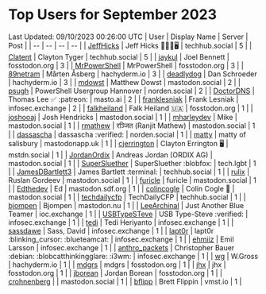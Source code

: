 # Top Users for September 2023
Last Updated: 09/10/2023 00:26:00 UTC
| User | Display Name | Server | Post |
| -- | -- | -- | -- |
| [JeffHicks](https://techhub.social/@JeffHicks) | Jeff Hicks 🐶🎼🍷🖥️ | techhub.social | 5 |
| [Clatent](https://techhub.social/@Clatent) | Clayton Tyger | techhub.social | 5 |
| [jaykul](https://fosstodon.org/@jaykul) | Joel Bennett | fosstodon.org | 3 |
| [MrPowerShell](https://fosstodon.org/@MrPowerShell) | MrPowerShell | fosstodon.org | 3 |
| [89netram](https://hachyderm.io/@89netram) | Mårten Åsberg | hachyderm.io | 3 |
| [deadlydog](https://hachyderm.io/@deadlydog) | Dan Schroeder | hachyderm.io | 3 |
| [mdowst](https://mastodon.social/@mdowst) | Matthew Dowst | mastodon.social | 2 |
| [psugh](https://norden.social/@psugh) | PowerShell Usergroup Hannover | norden.social | 2 |
| [DoctorDNS](https://masto.ai/@DoctorDNS) | Thomas Lee ✅ :patreon: | masto.ai | 2 |
| [franklesniak](https://infosec.exchange/@franklesniak) | Frank Lesniak | infosec.exchange | 2 |
| [falkheiland](https://fosstodon.org/@falkheiland) | Falk Heiland 🇺🇦 | fosstodon.org | 1 |
| [joshooaj](https://mastodon.social/@joshooaj) | Josh Hendricks | mastodon.social | 1 |
| [mharleydev](https://mastodon.social/@mharleydev) | Mike | mastodon.social | 1 |
| [rmathew](https://mastodon.social/@rmathew) | रञ्जित (Ranjit Mathew) | mastodon.social | 1 |
| [dassascha](https://norden.social/@dassascha) | dassascha :verified: | norden.social | 1 |
| [matty](https://mastodonapp.uk/@matty) | matty of salisbury | mastodonapp.uk | 1 |
| [cjerrington](https://mstdn.social/@cjerrington) | Clayton Errington 🖥️ | mstdn.social | 1 |
| [JordanOrdix](https://mastodon.social/@JordanOrdix) | Andreas Jordan (ORDIX AG) | mastodon.social | 1 |
| [SuperSluether](https://tech.lgbt/@SuperSluether) | SuperSluether :blobfox: | tech.lgbt | 1 |
| [JamesDBartlett3](https://techhub.social/@JamesDBartlett3) | James Bartlett :terminal: | techhub.social | 1 |
| [rulix](https://mastodon.social/@rulix) | Ruslan Gordeev | mastodon.social | 1 |
| [furicle](https://mastodon.social/@furicle) | furicle | mastodon.social | 1 |
| [Edthedev](https://mastodon.sdf.org/@Edthedev) | Ed | mastodon.sdf.org | 1 |
| [colincogle](https://mastodon.social/@colincogle) | Colin Cogle 🔵 | mastodon.social | 1 |
| [techdailycfp](https://techhub.social/@techdailycfp) | TechDailyCFP | techhub.social | 1 |
| [bjompen](https://mastodon.nu/@bjompen) | Bjompen | mastodon.nu | 1 |
| [LeeArchinal](https://ioc.exchange/@LeeArchinal) | Just Another Blue Teamer | ioc.exchange | 1 |
| [USBTypeSTeve](https://infosec.exchange/@USBTypeSTeve) | USB Type-Steve :verified: | infosec.exchange | 1 |
| [tedi](https://infosec.exchange/@tedi) | Tedi Heriyanto | infosec.exchange | 1 |
| [sassdawe](https://infosec.exchange/@sassdawe) | Sass, David | infosec.exchange | 1 |
| [lapt0r](https://infosec.exchange/@lapt0r) | lapt0r :blinking_cursor: :blueteamcat: | infosec.exchange | 1 |
| [ehmiiz](https://infosec.exchange/@ehmiiz) | Emil Larsson | infosec.exchange | 1 |
| [anthro_packets](https://infosec.exchange/@anthro_packets) | Christopher Bauer :debian: ​:blobcatthinkingglare: :i3wm: | infosec.exchange | 1 |
| [wg](https://hachyderm.io/@wg) | W.Gross | hachyderm.io | 1 |
| [mdgrs](https://fosstodon.org/@mdgrs) | mdgrs | fosstodon.org | 1 |
| [jhx](https://fosstodon.org/@jhx) | jhx | fosstodon.org | 1 |
| [jborean](https://fosstodon.org/@jborean) | Jordan Borean | fosstodon.org | 1 |
| [crohnenberg](https://mastodon.social/@crohnenberg) |  | mastodon.social | 1 |
| [bflipp](https://vmst.io/@bflipp) | Brett Flippin | vmst.io | 1 |
